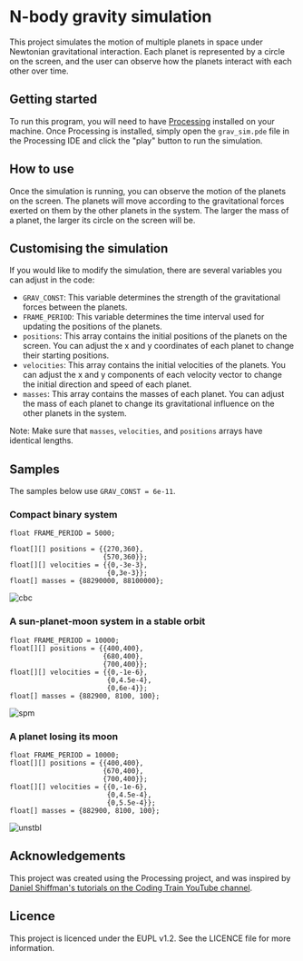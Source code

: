 # N-body gravity simulation

This project simulates the motion of multiple planets in space under Newtonian gravitational interaction.  Each planet is represented by a circle on the screen, and the user can observe how the planets interact with each other over time.

## Getting started

To run this program, you will need to have [Processing](https://processing.org/download/) installed on your machine.  Once Processing is installed, simply open the `grav_sim.pde` file in the Processing IDE and click the "play" button to run the simulation.

## How to use

Once the simulation is running, you can observe the motion of the planets on the screen.  The planets will move according to the gravitational forces exerted on them by the other planets in the system.  The larger the mass of a planet, the larger its circle on the screen will be.

## Customising the simulation

If you would like to modify the simulation, there are several variables you can adjust in the code:

- `GRAV_CONST`: This variable determines the strength of the gravitational forces between the planets.
- `FRAME_PERIOD`: This variable determines the time interval used for updating the positions of the planets.
- `positions`: This array contains the initial positions of the planets on the screen.  You can adjust the x and y coordinates of each planet to change their starting positions.
- `velocities`: This array contains the initial velocities of the planets.  You can adjust the x and y components of each velocity vector to change the initial direction and speed of each planet.
- `masses`: This array contains the masses of each planet.  You can adjust the mass of each planet to change its gravitational influence on the other planets in the system.

Note: Make sure that `masses`, `velocities`, and `positions` arrays have identical lengths.

## Samples
The samples below use `GRAV_CONST = 6e-11`.
### Compact binary system
```
float FRAME_PERIOD = 5000;

float[][] positions = {{270,360}, 
                       {570,360}};
float[][] velocities = {{0,-3e-3},
                        {0,3e-3}};
float[] masses = {88290000, 88100000};
```
![cbc](https://i.giphy.com/media/fN7tLTOGpba457cFDe/giphy.webp)

### A sun-planet-moon system in a stable orbit
```
float FRAME_PERIOD = 10000;
float[][] positions = {{400,400}, 
                       {680,400}, 
                       {700,400}};
float[][] velocities = {{0,-1e-6},
                        {0,4.5e-4}, 
                        {0,6e-4}};
float[] masses = {882900, 8100, 100};
```
![spm](https://media.giphy.com/media/v1.Y2lkPTc5MGI3NjExMmEzZjliYjE3ZWMyYzBmNTdiMTkwMzBhZjY2NTIyZjcyNjUyNDg5ZiZlcD12MV9pbnRlcm5hbF9naWZzX2dpZklkJmN0PWc/4K8krP48RJaNSBYsva/giphy.gif)

### A planet losing its moon
```
float FRAME_PERIOD = 10000;
float[][] positions = {{400,400}, 
                       {670,400}, 
                       {700,400}};
float[][] velocities = {{0,-1e-6},
                        {0,4.5e-4}, 
                        {0,5.5e-4}};
float[] masses = {882900, 8100, 100};
```
![unstbl](https://media.giphy.com/media/v1.Y2lkPTc5MGI3NjExN2IzZTc2NDcwZDYwOWU3Nzk0NjFjZmI3Y2RjNDU3MDU3ZDY1NzFmMyZlcD12MV9pbnRlcm5hbF9naWZzX2dpZklkJmN0PWc/bNC9Z2DH8fKj5t5890/giphy.gif)

## Acknowledgements

This project was created using the Processing project, and was inspired by [Daniel Shiffman's tutorials on the Coding Train YouTube channel](https://www.youtube.com/user/shiffman/videos).
## Licence

This project is licenced under the EUPL v1.2.  See the LICENCE file for more information.
